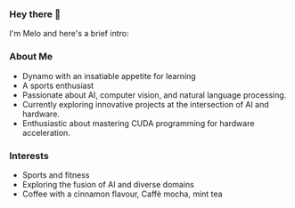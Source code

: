 ### Hey there 👋
I'm Melo
and here's a brief intro:

### About Me

- Dynamo with an insatiable appetite for learning
- A sports enthusiast
- Passionate about AI, computer vision, and natural language processing.
- Currently exploring innovative projects at the intersection of AI and hardware.
- Enthusiastic about mastering CUDA programming for hardware acceleration.

### Interests
- Sports and fitness
- Exploring the fusion of AI and diverse domains
- Coffee with a cinnamon flavour, Caffè mocha, mint tea

<!--
**MelikaRad/MelikaRad** is a ✨ _special_ ✨ repository because its `README.md` (this file) appears on your GitHub profile.

Here are some ideas to get you started:

- 🔭 I’m currently working on ...
- 🌱 I’m currently learning ...
- 👯 I’m looking to collaborate on ...
- 🤔 I’m looking for help with ...
- 💬 Ask me about ...
- 📫 How to reach me: ...
- 😄 Pronouns: ...
- ⚡ Fun fact: ...
-->
